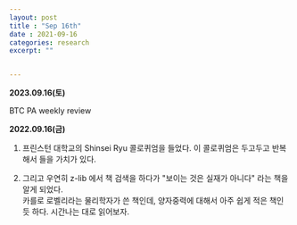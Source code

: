 ```yaml
---
layout: post
title : "Sep 16th"
date : 2021-09-16
categories: research
excerpt: ""


---
```

 

**2023.09.16(토)**

<a src="https://jinhong-park.github.io/journal2/images/Document2023SEP3.pdf"> BTC PA weekly review </a>



**2022.09.16(금)**


1. 프린스턴 대학교의 Shinsei Ryu 콜로퀴엄을 들었다. 이 콜로퀴엄은 두고두고 반복해서 들을 가치가 있다. 

2. 그리고 우연히 z-lib 에서 책 검색을 하다가 "보이는 것은 실재가 아니다" 라는 책을 알게 되었다.   
카를로 로벨리라는 물리학자가 쓴 책인데, 양자중력에 대해서 아주 쉽게 적은 책인 듯 하다.
시간나는 대로 읽어보자. 